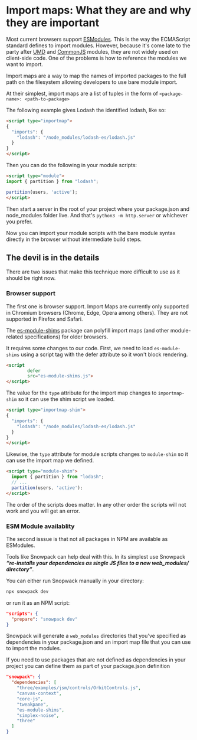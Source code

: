 # Import maps: What they are and why they are important

Most current browsers support [ESModules](https://developer.mozilla.org/en-US/docs/Web/JavaScript/Guide/Modules). This is the way the ECMAScript standard defines to import modules. However, because it's come late to the party after [UMD](https://github.com/umdjs/umd) and [CommonJS](https://nodejs.org/api/modules.html#modules_modules_commonjs_modules) modules, they are not widely used on client-side code. One of the problems is how to reference the modules we want to import.

Import maps are a way to map the names of imported packages to the full path on the filesystem allowing developers to use bare module import.

At their simplest, import maps are a list of tuples in the form of  `<package-name>: <path-to-package>`

The following example gives Lodash the identified lodash, like so:

```html
<script type="importmap">
{
  "imports": {
    "lodash": "/node_modules/lodash-es/lodash.js"
  }
}
</script>
```

Then you can do the following in your module scripts:

```html
<script type="module">
import { partition } from "lodash";

partition(users, 'active');
</script>
```

Then start a server in the root of your project where your package.json and node_modules folder live. And that's `python3 -m http.server` or whichever you prefer.

Now you can import your module scripts with the bare module syntax directly in the browser without intermediate build steps.

## The devil is in the details

There are two issues that make this technique more difficult to use as it should be right now.

### Browser support

The first one is browser support. Import Maps are currently only supported in Chromium browsers (Chrome, Edge, Opera among others). They are not supported in Firefox and Safari.

The [es-module-shims](https://github.com/guybedford/es-module-shims) package can polyfill import maps (and other module-related specifications) for older browsers.

It requires some changes to our code. First, we need to load `es-module-shims` using a script tag with the defer attribute so it won't block rendering.

```html
<script
        defer 
        src="es-module-shims.js">
</script>
```

The value for the `type` attribute for the import map changes to `importmap-shim` so it can use the shim script we loaded.

```html
<script type="importmap-shim">
{
  "imports": {
    "lodash": "/node_modules/lodash-es/lodash.js"
  }
}
</script>
```

Likewise, the `type` attribute for module scripts changes to `module-shim` so it can use the import map we defined.

```html
<script type="module-shim">
  import { partition } from "lodash";
  // ...
  partition(users, 'active');
</script>
```

The order of the scripts does matter. In any other order the scripts will not work and you will get an error.

### ESM Module availablity

The second isssue is that not all packages in NPM are available as ESModules.

Tools like Snowpack can help deal with this. In its simplest use Snowpack ***“re-installs your dependencies as single JS files to a new web_modules/ directory”***.

You can either run Snopwack manually in your directory:

```bash
npx snowpack dev
```

or run it as an NPM script:

```json
"scripts": {
  "prepare": "snowpack dev"
}
```

Snowpack will generate a `web_modules` directories that you've specified as dependencies in your package.json and an import map file that you can use to import the modules.

If you need to use packages that are not defined as dependencies in your project you can define them as part of your package.json definition

```json
"snowpack": {
  "dependencies": [
    "three/examples/jsm/controls/OrbitControls.js",
    "canvas-context",
    "core-js",
    "tweakpane",
    "es-module-shims",
    "simplex-noise",
    "three"
  ]
}
```
